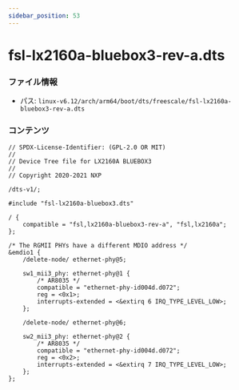 ```yaml
---
sidebar_position: 53
---
```

# fsl-lx2160a-bluebox3-rev-a.dts

### ファイル情報

- パス: `linux-v6.12/arch/arm64/boot/dts/freescale/fsl-lx2160a-bluebox3-rev-a.dts`

### コンテンツ

```dts
// SPDX-License-Identifier: (GPL-2.0 OR MIT)
//
// Device Tree file for LX2160A BLUEBOX3
//
// Copyright 2020-2021 NXP

/dts-v1/;

#include "fsl-lx2160a-bluebox3.dts"

/ {
	compatible = "fsl,lx2160a-bluebox3-rev-a", "fsl,lx2160a";
};

/* The RGMII PHYs have a different MDIO address */
&emdio1 {
	/delete-node/ ethernet-phy@5;

	sw1_mii3_phy: ethernet-phy@1 {
		/* AR8035 */
		compatible = "ethernet-phy-id004d.d072";
		reg = <0x1>;
		interrupts-extended = <&extirq 6 IRQ_TYPE_LEVEL_LOW>;
	};

	/delete-node/ ethernet-phy@6;

	sw2_mii3_phy: ethernet-phy@2 {
		/* AR8035 */
		compatible = "ethernet-phy-id004d.d072";
		reg = <0x2>;
		interrupts-extended = <&extirq 7 IRQ_TYPE_LEVEL_LOW>;
	};
};

```
